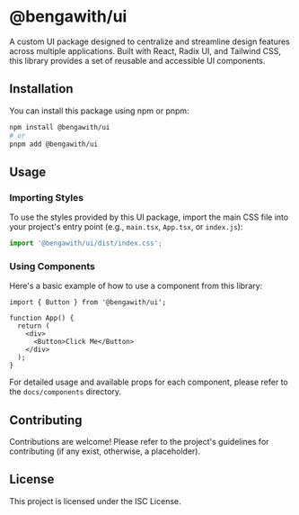 # @bengawith/ui

A custom UI package designed to centralize and streamline design features across multiple applications. Built with React, Radix UI, and Tailwind CSS, this library provides a set of reusable and accessible UI components.

## Installation

You can install this package using npm or pnpm:

```bash
npm install @bengawith/ui
# or
pnpm add @bengawith/ui
```

## Usage

### Importing Styles

To use the styles provided by this UI package, import the main CSS file into your project's entry point (e.g., `main.tsx`, `App.tsx`, or `index.js`):

```typescript
import '@bengawith/ui/dist/index.css';
```

### Using Components

Here's a basic example of how to use a component from this library:

```tsx
import { Button } from '@bengawith/ui';

function App() {
  return (
    <div>
      <Button>Click Me</Button>
    </div>
  );
}
```

For detailed usage and available props for each component, please refer to the `docs/components` directory.

## Contributing

Contributions are welcome! Please refer to the project's guidelines for contributing (if any exist, otherwise, a placeholder).

## License

This project is licensed under the ISC License.